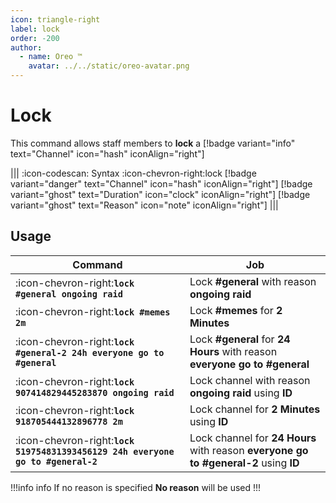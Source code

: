```yaml
---
icon: triangle-right
label: lock
order: -200
author:
  - name: Oreo ™
    avatar: ../../static/oreo-avatar.png
---
```


# Lock

This command allows staff members to **lock** a [!badge variant="info" text="Channel" icon="hash" iconAlign="right"]

||| :icon-codescan: Syntax
:icon-chevron-right:lock [!badge variant="danger" text="Channel" icon="hash" iconAlign="right"] [!badge variant="ghost" text="Duration" icon="clock" iconAlign="right"] [!badge variant="ghost" text="Reason" icon="note" iconAlign="right"]
|||

## Usage

| Command                                                                         | Job                                                                                  |
| ------------------------------------------------------------------------------- | ------------------------------------------------------------------------------------ |
| :icon-chevron-right:**`lock #general ongoing raid`**                            | Lock **#general** with reason **ongoing raid**                                       |
| :icon-chevron-right:**`lock #memes 2m`**                                        | Lock **#memes** for **2 Minutes**                                                    |
| :icon-chevron-right:**`lock #general-2 24h everyone go to #general`**           | Lock **#general** for **24 Hours** with reason **everyone go to #general**           |
| :icon-chevron-right:**`lock 907414829445283870 ongoing raid`**                  | Lock channel with reason **ongoing raid** using **ID**                               |
| :icon-chevron-right:**`lock 918705444132896778 2m`**                            | Lock channel for **2 Minutes** using **ID**                                          |
| :icon-chevron-right:**`lock 519754831393456129 24h everyone go to #general-2`** | Lock channel for **24 Hours** with reason **everyone go to #general-2** using **ID** |

!!!info info
If no reason is specified **No reason** will be used
!!!

